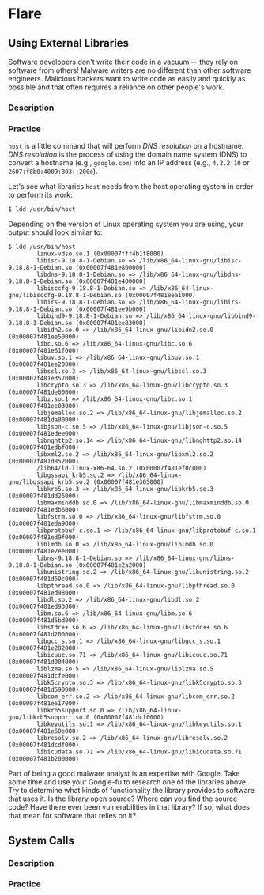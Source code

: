 # Flare

## Using External Libraries
Software developers don't write their code in a vacuum -- they rely on software from others! Malware writers are no different than other software engineers. Malicious hackers want to write code as easily and quickly as possible and that often requires a reliance on other people's work.

### Description

### Practice
`host` is a little command that will perform *DNS resolution* on a hostname. *DNS resolution* is the process of using the domain name system (DNS) to convert a hostname (e.g., `google.com`) into an IP address (e.g., `4.3.2.10` or `2607:f8b0:4009:803::200e`).

Let's see what libraries `host` needs from the host operating system in order to perform its work:

```console
$ ldd /usr/bin/host
```
Depending on the version of Linux operating system you are using, your output should look similar to:
```console
$ ldd /usr/bin/host
        linux-vdso.so.1 (0x00007fff4b1f8000)
        libisc-9.18.8-1-Debian.so => /lib/x86_64-linux-gnu/libisc-9.18.8-1-Debian.so (0x00007f481e800000)
        libdns-9.18.8-1-Debian.so => /lib/x86_64-linux-gnu/libdns-9.18.8-1-Debian.so (0x00007f481e400000)
        libisccfg-9.18.8-1-Debian.so => /lib/x86_64-linux-gnu/libisccfg-9.18.8-1-Debian.so (0x00007f481eea1000)
        libirs-9.18.8-1-Debian.so => /lib/x86_64-linux-gnu/libirs-9.18.8-1-Debian.so (0x00007f481ee9b000)
        libbind9-9.18.8-1-Debian.so => /lib/x86_64-linux-gnu/libbind9-9.18.8-1-Debian.so (0x00007f481ee83000)
        libidn2.so.0 => /lib/x86_64-linux-gnu/libidn2.so.0 (0x00007f481ee50000)
        libc.so.6 => /lib/x86_64-linux-gnu/libc.so.6 (0x00007f481e61f000)
        libuv.so.1 => /lib/x86_64-linux-gnu/libuv.so.1 (0x00007f481ee20000)
        libssl.so.3 => /lib/x86_64-linux-gnu/libssl.so.3 (0x00007f481e357000)
        libcrypto.so.3 => /lib/x86_64-linux-gnu/libcrypto.so.3 (0x00007f481de00000)
        libz.so.1 => /lib/x86_64-linux-gnu/libz.so.1 (0x00007f481ee03000)
        libjemalloc.so.2 => /lib/x86_64-linux-gnu/libjemalloc.so.2 (0x00007f481da00000)
        libjson-c.so.5 => /lib/x86_64-linux-gnu/libjson-c.so.5 (0x00007f481edee000)
        libnghttp2.so.14 => /lib/x86_64-linux-gnu/libnghttp2.so.14 (0x00007f481edbf000)
        libxml2.so.2 => /lib/x86_64-linux-gnu/libxml2.so.2 (0x00007f481d852000)
        /lib64/ld-linux-x86-64.so.2 (0x00007f481ef0c000)
        libgssapi_krb5.so.2 => /lib/x86_64-linux-gnu/libgssapi_krb5.so.2 (0x00007f481e305000)
        libkrb5.so.3 => /lib/x86_64-linux-gnu/libkrb5.so.3 (0x00007f481dd26000)
        libmaxminddb.so.0 => /lib/x86_64-linux-gnu/libmaxminddb.so.0 (0x00007f481edb6000)
        libfstrm.so.0 => /lib/x86_64-linux-gnu/libfstrm.so.0 (0x00007f481eda9000)
        libprotobuf-c.so.1 => /lib/x86_64-linux-gnu/libprotobuf-c.so.1 (0x00007f481ed9f000)
        liblmdb.so.0 => /lib/x86_64-linux-gnu/liblmdb.so.0 (0x00007f481e2ee000)
        libns-9.18.8-1-Debian.so => /lib/x86_64-linux-gnu/libns-9.18.8-1-Debian.so (0x00007f481e2a2000)
        libunistring.so.2 => /lib/x86_64-linux-gnu/libunistring.so.2 (0x00007f481d69c000)
        libpthread.so.0 => /lib/x86_64-linux-gnu/libpthread.so.0 (0x00007f481ed98000)
        libdl.so.2 => /lib/x86_64-linux-gnu/libdl.so.2 (0x00007f481ed93000)
        libm.so.6 => /lib/x86_64-linux-gnu/libm.so.6 (0x00007f481d5bd000)
        libstdc++.so.6 => /lib/x86_64-linux-gnu/libstdc++.so.6 (0x00007f481d200000)
        libgcc_s.so.1 => /lib/x86_64-linux-gnu/libgcc_s.so.1 (0x00007f481e282000)
        libicuuc.so.71 => /lib/x86_64-linux-gnu/libicuuc.so.71 (0x00007f481d004000)
        liblzma.so.5 => /lib/x86_64-linux-gnu/liblzma.so.5 (0x00007f481dcfe000)
        libk5crypto.so.3 => /lib/x86_64-linux-gnu/libk5crypto.so.3 (0x00007f481d590000)
        libcom_err.so.2 => /lib/x86_64-linux-gnu/libcom_err.so.2 (0x00007f481e617000)
        libkrb5support.so.0 => /lib/x86_64-linux-gnu/libkrb5support.so.0 (0x00007f481dcf0000)
        libkeyutils.so.1 => /lib/x86_64-linux-gnu/libkeyutils.so.1 (0x00007f481e60e000)
        libresolv.so.2 => /lib/x86_64-linux-gnu/libresolv.so.2 (0x00007f481dcdf000)
        libicudata.so.71 => /lib/x86_64-linux-gnu/libicudata.so.71 (0x00007f481b200000)
```

Part of being a good malware analyst is an expertise with Google. Take some time and use your Google-fu to research one of the libraries above. Try to determine what kinds of functionality the library provides to software that uses it. Is the library open source? Where can you find the source code? Have there ever been vulnerabilities in that library? If so, what does that mean for software that relies on it?

## System Calls

### Description

### Practice